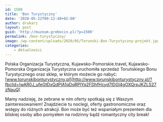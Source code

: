 ```yaml
---
id: 1500
title: 'Bon Turystyczny'
date: '2020-05-22T09:12:40+02:00'
author: drukarz
layout: post
guid: 'http://muzeum.grebocin.pl/?p=1500'
permalink: /bon-turystyczny/
image: /wp-content/uploads/2020/05/Torunski-Bon-Turystyczny-projekt.jpg
categories:
    - Aktualności
---
```


Polska Organizacja Turystyczna, Kujawsko-Pomorskie.travel, Kujawsko-Pomorska Organizacja Turystyczna uruchomiła sprzedaż Toruńskiego Bonu Turystycznego oraz sklep, w którym możecie go nabyć: [www.torunskibonturystyczny.pl](http://www.torunskibonturystyczny.pl/?fbclid=IwAR0J_ufeGtDxQdPlA1qDqRPlYq2FDhfHcyd7lDGl4gOXQrpJKZLS27zNauQ)

Mamy nadzieję, że zebrane w nim oferty spotkają się z Waszym zainteresowaniem! Znajdziecie tu noclegi, oferty gastronomiczne oraz wstępy do różnych atrakcji. Bon może być też wspaniałym prezentem dla bliskiej osoby albo pomysłem na rodzinny bądź romantyczny city break!